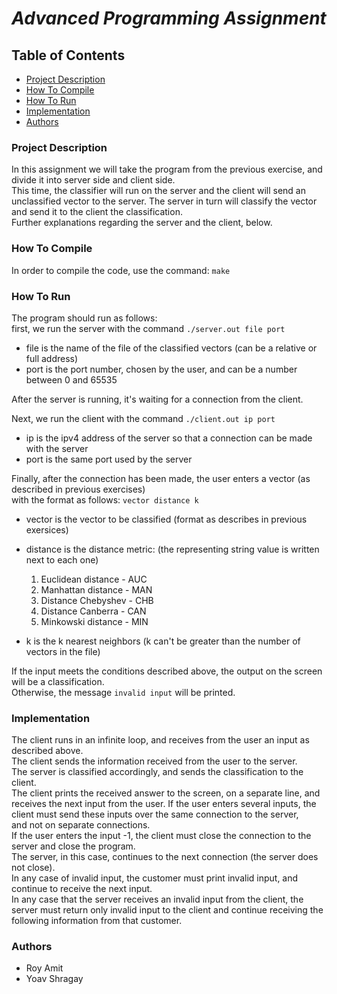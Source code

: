 # *__Advanced Programming Assignment__*

## Table of Contents
* [Project Description](#project-description)
* [How To Compile](#how-to-compile)
* [How To Run](#how-to-run)
* [Implementation](#implementation)
* [Authors](#authors)

### Project Description  
In this assignment we will take the program from the previous exercise, and divide it into server side and client side.  
This time, the classifier will run on the server and the client will send an unclassified vector to the server. 
The server in turn will classify the vector and send it to the client the classification.  
Further explanations regarding the server and the client, below.

### How To Compile
In order to compile the code, use the command: `make`

### How To Run
The program should run as follows:  
first, we run the server with the command `./server.out file port`
- file is the name of the file of the classified vectors (can be a relative or full address)
- port is the port number, chosen by the user, and can be a number between 0 and 65535    

After the server is running, it's waiting for a connection from the client.  

Next, we run the client with the command `./client.out ip port`
- ip is the ipv4 address of the server so that a connection can be made with the server  
- port is the same port used by the server

Finally, after the connection has been made, the user enters a vector (as described in previous exercises)  
with the format as follows: `vector distance k`  
- vector is the vector to be classified (format as describes in previous exersices)
- distance is the distance metric: (the representing string value is written next to each one)
  1) Euclidean distance - AUC
  2) Manhattan distance - MAN
  3) Distance Chebyshev - CHB
  4) Distance Canberra - CAN
  5) Minkowski distance - MIN  

- k is the k nearest neighbors (k can't be greater than the number of vectors in the file)  

If the input meets the conditions described above, the output on the screen will be a classification.  
Otherwise, the message `invalid input` will be printed.
  
### Implementation  
The client runs in an infinite loop, and receives from the user an input as described above.  
The client sends the information received from the user to the server.  
The server is classified accordingly, and sends the classification to the client.  
The client prints the received answer to the screen, on a separate line, and receives the next input from the user.
If the user enters several inputs, the client must send these inputs over the same connection to the server,  
and not on separate connections.  
If the user enters the input -1, the client must close the connection to the server and close the program.  
The server, in this case, continues to the next connection (the server does not close).  
In any case of invalid input, the customer must print invalid input, and continue to receive the next input.  
In any case that the server receives an invalid input from the client, 
the server must return only invalid input to the client and continue receiving
the following information from that customer.

### Authors
- Roy Amit
- Yoav Shragay

